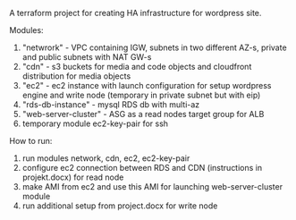 A terraform project for creating HA infrastructure for wordpress site.

Modules:
1. "netwrork" - VPC containing IGW, subnets in two different AZ-s, private and public subnets with NAT GW-s
2. "cdn" - s3 buckets for media and code objects and cloudfront distribution for media objects
3. "ec2" - ec2 instance with launch configuration for setup wordpress engine and write node (temporary in private subnet but with eip)
4. "rds-db-instance" - mysql RDS db with multi-az
5. "web-server-cluster" - ASG as a read nodes target group for ALB 
6. temporary module ec2-key-pair for ssh

How to run:
1. run modules network, cdn, ec2, ec2-key-pair
2. configure ec2 connection between RDS and CDN (instructions in projekt.docx) for read node
3. make AMI from ec2 and use this AMI for launching web-server-cluster module
4. run additional setup from project.docx for write node
